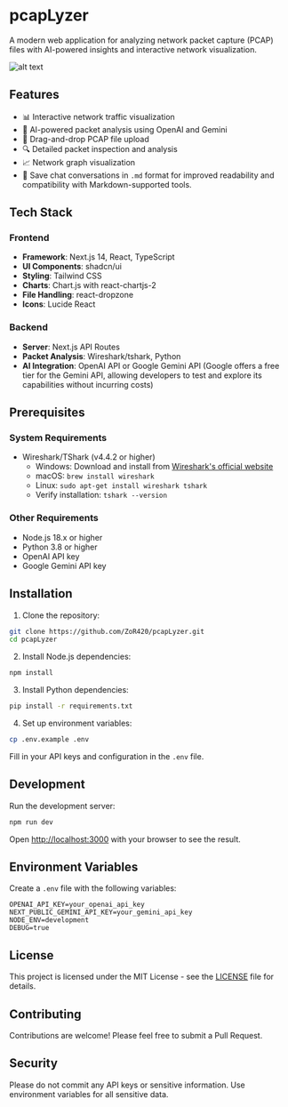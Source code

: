 # pcapLyzer

A modern web application for analyzing network packet capture (PCAP) files with AI-powered insights and interactive network visualization.

![alt text](home.png)

## Features

- 📊 Interactive network traffic visualization
- 🤖 AI-powered packet analysis using OpenAI and Gemini
- 📁 Drag-and-drop PCAP file upload
- 🔍 Detailed packet inspection and analysis
- 📈 Network graph visualization
- 📝 Save chat conversations in `.md` format for improved readability and compatibility with Markdown-supported tools.

## Tech Stack

### Frontend
- **Framework**: Next.js 14, React, TypeScript
- **UI Components**: shadcn/ui
- **Styling**: Tailwind CSS
- **Charts**: Chart.js with react-chartjs-2
- **File Handling**: react-dropzone
- **Icons**: Lucide React

### Backend
- **Server**: Next.js API Routes
- **Packet Analysis**: Wireshark/tshark, Python
- **AI Integration**: OpenAI API or Google Gemini API (Google offers a free tier for the Gemini API, allowing developers to test and explore its capabilities without incurring costs)

## Prerequisites

### System Requirements
- Wireshark/TShark (v4.4.2 or higher)
  - Windows: Download and install from [Wireshark's official website](https://www.wireshark.org/download.html)
  - macOS: `brew install wireshark`
  - Linux: `sudo apt-get install wireshark tshark`
  - Verify installation: `tshark --version`

### Other Requirements
- Node.js 18.x or higher
- Python 3.8 or higher
- OpenAI API key
- Google Gemini API key


## Installation

1. Clone the repository:
```bash
git clone https://github.com/ZoR420/pcapLyzer.git
cd pcapLyzer
```

2. Install Node.js dependencies:
```bash
npm install
```

3. Install Python dependencies:
```bash
pip install -r requirements.txt
```

4. Set up environment variables:
```bash
cp .env.example .env
```
Fill in your API keys and configuration in the `.env` file.

## Development

Run the development server:

```bash
npm run dev
```

Open [http://localhost:3000](http://localhost:3000) with your browser to see the result.

## Environment Variables

Create a `.env` file with the following variables:

```
OPENAI_API_KEY=your_openai_api_key
NEXT_PUBLIC_GEMINI_API_KEY=your_gemini_api_key
NODE_ENV=development
DEBUG=true
```

## License

This project is licensed under the MIT License - see the [LICENSE](LICENSE) file for details.

## Contributing

Contributions are welcome! Please feel free to submit a Pull Request.

## Security

Please do not commit any API keys or sensitive information. Use environment variables for all sensitive data.
